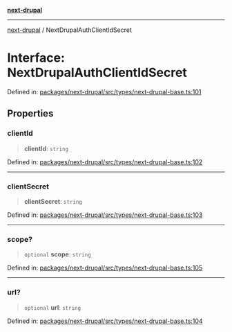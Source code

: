 [**next-drupal**](../README.md)

---

[next-drupal](../globals.md) / NextDrupalAuthClientIdSecret

# Interface: NextDrupalAuthClientIdSecret

Defined in: [packages/next-drupal/src/types/next-drupal-base.ts:101](https://github.com/chapter-three/next-drupal/blob/e9ce3be1c38aebdcd2cc8c7ae8d8fa2dab7f46bf/packages/next-drupal/src/types/next-drupal-base.ts#L101)

## Properties

### clientId

> **clientId**: `string`

Defined in: [packages/next-drupal/src/types/next-drupal-base.ts:102](https://github.com/chapter-three/next-drupal/blob/e9ce3be1c38aebdcd2cc8c7ae8d8fa2dab7f46bf/packages/next-drupal/src/types/next-drupal-base.ts#L102)

---

### clientSecret

> **clientSecret**: `string`

Defined in: [packages/next-drupal/src/types/next-drupal-base.ts:103](https://github.com/chapter-three/next-drupal/blob/e9ce3be1c38aebdcd2cc8c7ae8d8fa2dab7f46bf/packages/next-drupal/src/types/next-drupal-base.ts#L103)

---

### scope?

> `optional` **scope**: `string`

Defined in: [packages/next-drupal/src/types/next-drupal-base.ts:105](https://github.com/chapter-three/next-drupal/blob/e9ce3be1c38aebdcd2cc8c7ae8d8fa2dab7f46bf/packages/next-drupal/src/types/next-drupal-base.ts#L105)

---

### url?

> `optional` **url**: `string`

Defined in: [packages/next-drupal/src/types/next-drupal-base.ts:104](https://github.com/chapter-three/next-drupal/blob/e9ce3be1c38aebdcd2cc8c7ae8d8fa2dab7f46bf/packages/next-drupal/src/types/next-drupal-base.ts#L104)
